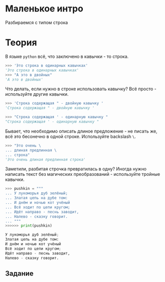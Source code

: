 # Маленькое интро
Разбираемся с типом строка

# Теория 
В языке `python` всё, что заключено в кавычки - то строка.
```python
>>> 'Это строка в одинарных кавычках'
'Это строка в одинарных кавычках'
>>> "А это в двойных"
'А это в двойных'
``` 

Что делать, если нужно в строке использовать кавычку? Всё просто - используйте другие кавычки.
```python
>>> 'Строка содержащая " - двойную кавычку '
'Строка содержащая " - двойную кавычку '

>>> "Строка содержащая ' - одинарную кавычку "
"Строка содержащая ' - одинарную кавычку "
```

Бывает, что необходимо описать длиное предложение - не писать же, всё это бесонечно в одной строке. Используйте backslash ```\```.
```python
>>> "Это очень \
... длиная предлинная \
... строка"
'Это очень длиная предлинная строка'
```
Заметили, разбитая строчка превратилась в одну?
Иногда нужно написать текст без магических преобразований - используйте тройные кавычки.
```python
>>> pushkin = """
... У лукоморья дуб зелёный;
... Златая цепь на дубе том:
... И днём и ночью кот учёный
... Всё ходит по цепи кругом;
... Идёт направо - песнь заводит,
... Налево - сказку говорит.
... """
>>>>>> print(pushkin)

У лукоморья дуб зелёный;
Златая цепь на дубе том:
И днём и ночью кот учёный
Всё ходит по цепи кругом;
Идёт направо - песнь заводит,
Налево - сказку говорит.

```


## Задание 

